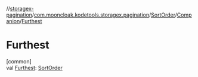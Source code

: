 //[storagex-pagination](../../../../index.md)/[com.mooncloak.kodetools.storagex.pagination](../../index.md)/[SortOrder](../index.md)/[Companion](index.md)/[Furthest](-furthest.md)

# Furthest

[common]\
val [Furthest](-furthest.md): [SortOrder](../index.md)
